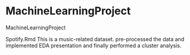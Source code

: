 # MachineLearningProject
MachineLearningProject

Spotify.Rmd 
  This is a music-related dataset. 
    pre-processed the data and implemented EDA presentation and finally performed a cluster analysis. 
